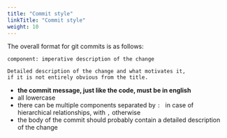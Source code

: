 ```yaml
---
title: "Commit style"
linkTitle: "Commit style"
weight: 10
---
```


The overall format for git commits is as follows:

```
component: imperative description of the change

Detailed description of the change and what motivates it,
if it is not entirely obvious from the title.
```

 - **the commit message, just like the code, must be in english**
 - all lowercase
 - there can be multiple components separated by `: ` in case of hierarchical relationships, with `,` otherwise
 - the body of the commit should probably contain a detailed description of the change